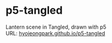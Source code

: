 # p5-tangled
Lantern scene in Tangled, drawn with p5<br>
URL: [hyojeongpark.github.io/p5-tangled](http://hyojeongpark.github.io/p5-tangled)
